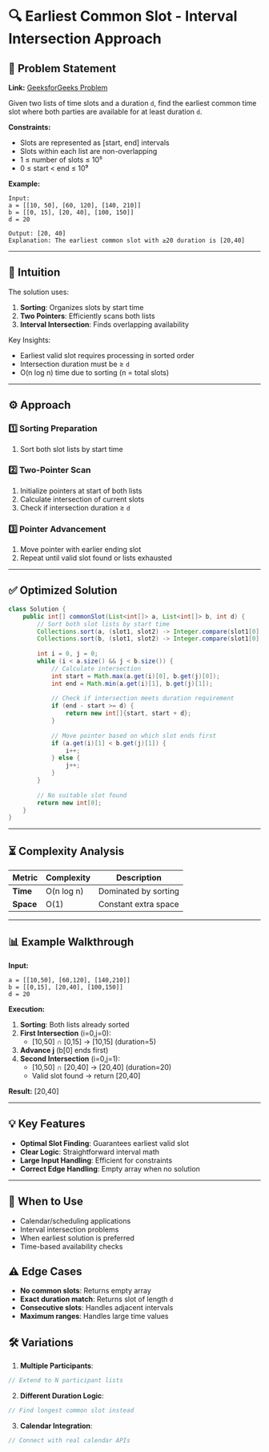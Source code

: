 # 🔍 Earliest Common Slot - Interval Intersection Approach

## 📜 Problem Statement
**Link:** [GeeksforGeeks Problem](https://www.geeksforgeeks.org/problems/earliest-common-slot/1?page=1&company=Google&sortBy=latest)

Given two lists of time slots and a duration `d`, find the earliest common time slot where both parties are available for at least duration `d`.

**Constraints:**
- Slots are represented as [start, end] intervals
- Slots within each list are non-overlapping
- 1 ≤ number of slots ≤ 10⁵
- 0 ≤ start < end ≤ 10⁹

**Example:**
```text
Input:
a = [[10, 50], [60, 120], [140, 210]]
b = [[0, 15], [20, 40], [100, 150]]
d = 20

Output: [20, 40]
Explanation: The earliest common slot with ≥20 duration is [20,40]
```

---

## 🧠 Intuition
The solution uses:
1. **Sorting**: Organizes slots by start time
2. **Two Pointers**: Efficiently scans both lists
3. **Interval Intersection**: Finds overlapping availability

Key Insights:
- Earliest valid slot requires processing in sorted order
- Intersection duration must be ≥ `d`
- O(n log n) time due to sorting (n = total slots)

---

## ⚙️ Approach
### **1️⃣ Sorting Preparation**
1. Sort both slot lists by start time

### **2️⃣ Two-Pointer Scan**
1. Initialize pointers at start of both lists
2. Calculate intersection of current slots
3. Check if intersection duration ≥ `d`

### **3️⃣ Pointer Advancement**
1. Move pointer with earlier ending slot
2. Repeat until valid slot found or lists exhausted

---

## ✅ Optimized Solution
```java
class Solution {
    public int[] commonSlot(List<int[]> a, List<int[]> b, int d) {
        // Sort both slot lists by start time
        Collections.sort(a, (slot1, slot2) -> Integer.compare(slot1[0], slot2[0]));
        Collections.sort(b, (slot1, slot2) -> Integer.compare(slot1[0], slot2[0]));
        
        int i = 0, j = 0;
        while (i < a.size() && j < b.size()) {
            // Calculate intersection
            int start = Math.max(a.get(i)[0], b.get(j)[0]);
            int end = Math.min(a.get(i)[1], b.get(j)[1]);
            
            // Check if intersection meets duration requirement
            if (end - start >= d) {
                return new int[]{start, start + d};
            }
            
            // Move pointer based on which slot ends first
            if (a.get(i)[1] < b.get(j)[1]) {
                i++;
            } else {
                j++;
            }
        }
        
        // No suitable slot found
        return new int[0];
    }
}
```

---

## ⏳ Complexity Analysis
| Metric          | Complexity | Description |
|-----------------|------------|-------------|
| **Time**        | O(n log n) | Dominated by sorting |
| **Space**       | O(1)       | Constant extra space |

---

## 📊 Example Walkthrough

**Input:**
```
a = [[10,50], [60,120], [140,210]]
b = [[0,15], [20,40], [100,150]]
d = 20
```

**Execution:**
1. **Sorting**: Both lists already sorted
2. **First Intersection** (i=0,j=0):
   - [10,50] ∩ [0,15] → [10,15] (duration=5)
3. **Advance j** (b[0] ends first)
4. **Second Intersection** (i=0,j=1):
   - [10,50] ∩ [20,40] → [20,40] (duration=20)
   - Valid slot found → return [20,40]

**Result:** [20,40]

---

## 💡 Key Features
- **Optimal Slot Finding**: Guarantees earliest valid slot
- **Clear Logic**: Straightforward interval math
- **Large Input Handling**: Efficient for constraints
- **Correct Edge Handling**: Empty array when no solution

---

## 🚀 When to Use
- Calendar/scheduling applications
- Interval intersection problems
- When earliest solution is preferred
- Time-based availability checks

## ⚠️ Edge Cases
- **No common slots**: Returns empty array
- **Exact duration match**: Returns slot of length `d`
- **Consecutive slots**: Handles adjacent intervals
- **Maximum ranges**: Handles large time values

## 🛠 Variations
1. **Multiple Participants**:
```java
// Extend to N participant lists
```

2. **Different Duration Logic**:
```java
// Find longest common slot instead
```

3. **Calendar Integration**:
```java
// Connect with real calendar APIs
```